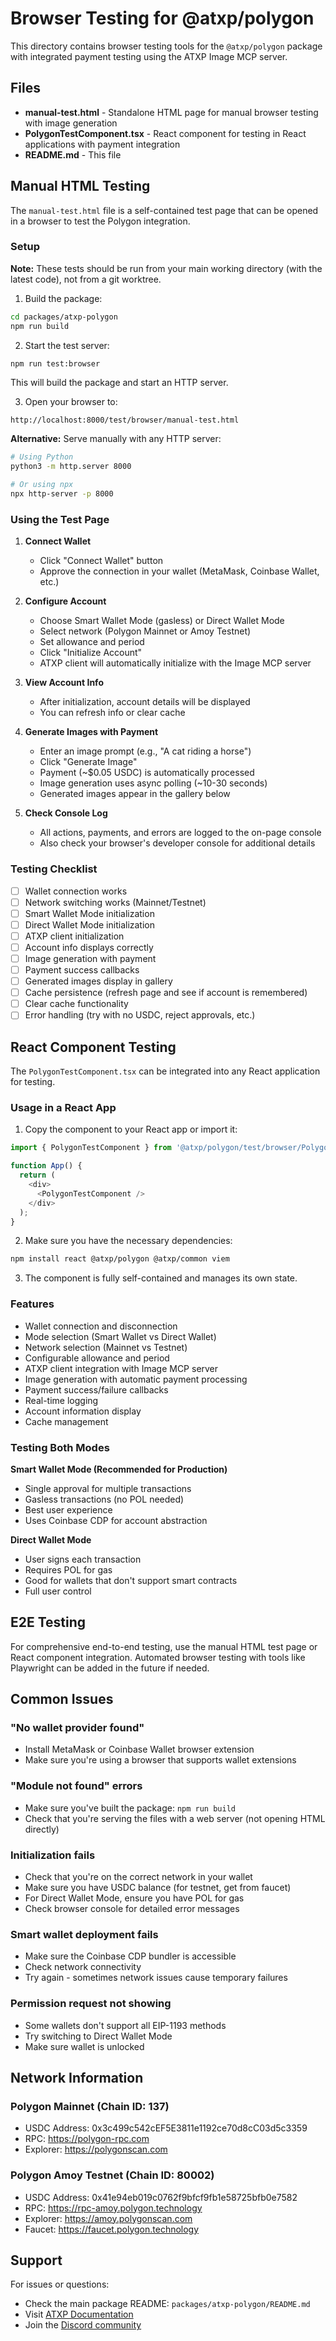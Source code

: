 # Browser Testing for @atxp/polygon

This directory contains browser testing tools for the `@atxp/polygon` package with integrated payment testing using the ATXP Image MCP server.

## Files

- **manual-test.html** - Standalone HTML page for manual browser testing with image generation
- **PolygonTestComponent.tsx** - React component for testing in React applications with payment integration
- **README.md** - This file

## Manual HTML Testing

The `manual-test.html` file is a self-contained test page that can be opened in a browser to test the Polygon integration.

### Setup

**Note:** These tests should be run from your main working directory (with the latest code), not from a git worktree.

1. Build the package:
```bash
cd packages/atxp-polygon
npm run build
```

2. Start the test server:
```bash
npm run test:browser
```

This will build the package and start an HTTP server.

3. Open your browser to:
```
http://localhost:8000/test/browser/manual-test.html
```

**Alternative:** Serve manually with any HTTP server:
```bash
# Using Python
python3 -m http.server 8000

# Or using npx
npx http-server -p 8000
```

### Using the Test Page

1. **Connect Wallet**
   - Click "Connect Wallet" button
   - Approve the connection in your wallet (MetaMask, Coinbase Wallet, etc.)

2. **Configure Account**
   - Choose Smart Wallet Mode (gasless) or Direct Wallet Mode
   - Select network (Polygon Mainnet or Amoy Testnet)
   - Set allowance and period
   - Click "Initialize Account"
   - ATXP client will automatically initialize with the Image MCP server

3. **View Account Info**
   - After initialization, account details will be displayed
   - You can refresh info or clear cache

4. **Generate Images with Payment**
   - Enter an image prompt (e.g., "A cat riding a horse")
   - Click "Generate Image"
   - Payment (~$0.05 USDC) is automatically processed
   - Image generation uses async polling (~10-30 seconds)
   - Generated images appear in the gallery below

5. **Check Console Log**
   - All actions, payments, and errors are logged to the on-page console
   - Also check your browser's developer console for additional details

### Testing Checklist

- [ ] Wallet connection works
- [ ] Network switching works (Mainnet/Testnet)
- [ ] Smart Wallet Mode initialization
- [ ] Direct Wallet Mode initialization
- [ ] ATXP client initialization
- [ ] Account info displays correctly
- [ ] Image generation with payment
- [ ] Payment success callbacks
- [ ] Generated images display in gallery
- [ ] Cache persistence (refresh page and see if account is remembered)
- [ ] Clear cache functionality
- [ ] Error handling (try with no USDC, reject approvals, etc.)

## React Component Testing

The `PolygonTestComponent.tsx` can be integrated into any React application for testing.

### Usage in a React App

1. Copy the component to your React app or import it:
```typescript
import { PolygonTestComponent } from '@atxp/polygon/test/browser/PolygonTestComponent';

function App() {
  return (
    <div>
      <PolygonTestComponent />
    </div>
  );
}
```

2. Make sure you have the necessary dependencies:
```bash
npm install react @atxp/polygon @atxp/common viem
```

3. The component is fully self-contained and manages its own state.

### Features

- Wallet connection and disconnection
- Mode selection (Smart Wallet vs Direct Wallet)
- Network selection (Mainnet vs Testnet)
- Configurable allowance and period
- ATXP client integration with Image MCP server
- Image generation with automatic payment processing
- Payment success/failure callbacks
- Real-time logging
- Account information display
- Cache management

### Testing Both Modes

**Smart Wallet Mode (Recommended for Production)**
- Single approval for multiple transactions
- Gasless transactions (no POL needed)
- Best user experience
- Uses Coinbase CDP for account abstraction

**Direct Wallet Mode**
- User signs each transaction
- Requires POL for gas
- Good for wallets that don't support smart contracts
- Full user control

## E2E Testing

For comprehensive end-to-end testing, use the manual HTML test page or React component integration. Automated browser testing with tools like Playwright can be added in the future if needed.

## Common Issues

### "No wallet provider found"
- Install MetaMask or Coinbase Wallet browser extension
- Make sure you're using a browser that supports wallet extensions

### "Module not found" errors
- Make sure you've built the package: `npm run build`
- Check that you're serving the files with a web server (not opening HTML directly)

### Initialization fails
- Check that you're on the correct network in your wallet
- Make sure you have USDC balance (for testnet, get from faucet)
- For Direct Wallet Mode, ensure you have POL for gas
- Check browser console for detailed error messages

### Smart wallet deployment fails
- Make sure the Coinbase CDP bundler is accessible
- Check network connectivity
- Try again - sometimes network issues cause temporary failures

### Permission request not showing
- Some wallets don't support all EIP-1193 methods
- Try switching to Direct Wallet Mode
- Make sure wallet is unlocked

## Network Information

### Polygon Mainnet (Chain ID: 137)
- USDC Address: 0x3c499c542cEF5E3811e1192ce70d8cC03d5c3359
- RPC: https://polygon-rpc.com
- Explorer: https://polygonscan.com

### Polygon Amoy Testnet (Chain ID: 80002)
- USDC Address: 0x41e94eb019c0762f9bfcf9fb1e58725bfb0e7582
- RPC: https://rpc-amoy.polygon.technology
- Explorer: https://amoy.polygonscan.com
- Faucet: https://faucet.polygon.technology

## Support

For issues or questions:
- Check the main package README: `packages/atxp-polygon/README.md`
- Visit [ATXP Documentation](https://docs.atxp.ai/)
- Join the [Discord community](https://discord.gg/FuJXHhe9aW)
